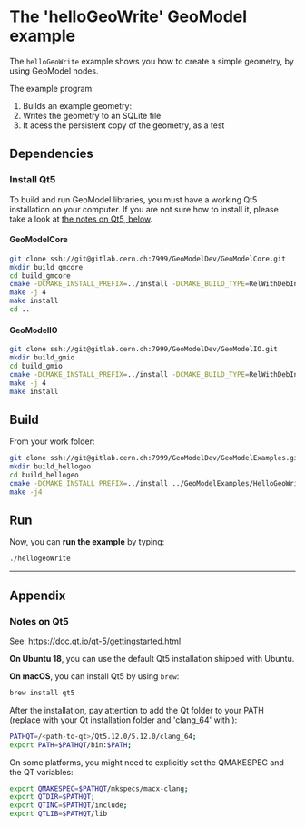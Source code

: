 # The 'helloGeoWrite' GeoModel example

The `helloGeoWrite` example shows you how to create a simple geometry, by using GeoModel nodes.

The example program:

 1. Builds an example geometry:
 2. Writes the geometry to an SQLite file
 3. It acess the persistent copy of the geometry, as a test


## Dependencies

### Install Qt5

To build and run GeoModel libraries, you must have a working Qt5 installation on your computer.
If you are not sure how to install it, please take a look at [the notes on Qt5, below](#notes-on-qt5).


#### GeoModelCore

```bash
git clone ssh://git@gitlab.cern.ch:7999/GeoModelDev/GeoModelCore.git
mkdir build_gmcore
cd build_gmcore
cmake -DCMAKE_INSTALL_PREFIX=../install -DCMAKE_BUILD_TYPE=RelWithDebInfo ../GeoModelCore
make -j 4
make install
cd ..
```

#### GeoModelIO

```bash
git clone ssh://git@gitlab.cern.ch:7999/GeoModelDev/GeoModelIO.git
mkdir build_gmio
cd build_gmio
cmake -DCMAKE_INSTALL_PREFIX=../install -DCMAKE_BUILD_TYPE=RelWithDebInfo ../GeoModelIO
make -j 4
make install
```



## Build

From your work folder:

```bash
git clone ssh://git@gitlab.cern.ch:7999/GeoModelDev/GeoModelExamples.git
mkdir build_hellogeo
cd build_hellogeo
cmake -DCMAKE_INSTALL_PREFIX=../install ../GeoModelExamples/HelloGeoWrite/
make -j4
```

## Run

Now, you can **run the example** by typing:

```bash
./hellogeoWrite
```



   ----

   ## Appendix

   ### Notes on Qt5

   See: <https://doc.qt.io/qt-5/gettingstarted.html>

   **On Ubuntu 18**, you can use the default Qt5 installation shipped with Ubuntu.

   **On macOS**, you can install Qt5 by using `brew`:

   ```bash
   brew install qt5
   ```

   After the installation, pay attention to add the Qt folder to your PATH (replace <path-to-qt> with your Qt installation folder and 'clang_64' with ):

   ```bash
   PATHQT=/<path-to-qt>/Qt5.12.0/5.12.0/clang_64;
   export PATH=$PATHQT/bin:$PATH;
   ```

   On some platforms, you might need to explicitly set the QMAKESPEC and the QT variables:

   ```bash
   export QMAKESPEC=$PATHQT/mkspecs/macx-clang;
   export QTDIR=$PATHQT;
   export QTINC=$PATHQT/include;
   export QTLIB=$PATHQT/lib
   ```
